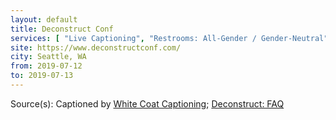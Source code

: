 ```yaml
---
layout: default
title: Deconstruct Conf
services: [ "Live Captioning", "Restrooms: All-Gender / Gender-Neutral", "Privacy Policy", "Code of Conduct", "Mobility Access", "Nursing / Pumping Room", "Accessibility Fund / Pledge / Statement", "Financial Aid / Scholarships" ]
site: https://www.deconstructconf.com/
city: Seattle, WA
from: 2019-07-12
to: 2019-07-13
---
```


Source(s): Captioned by [White Coat Captioning](http://www.whitecoatcaptioning.com/); [Deconstruct: FAQ](https://www.deconstructconf.com/faq)